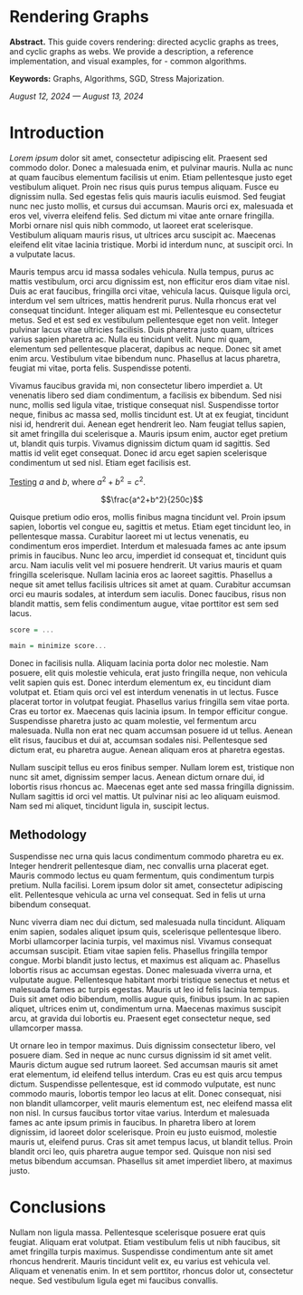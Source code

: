 # Rendering Graphs

**Abstract.** This guide covers rendering: directed acyclic graphs as trees, and cyclic graphs as webs. We provide a description, a reference implementation, and visual examples, for - common algorithms.

**Keywords:** Graphs, Algorithms, SGD, Stress Majorization.

_August 12, 2024 — August 13, 2024_

# Introduction

_Lorem ipsum_ dolor sit amet, consectetur adipiscing elit. Praesent sed commodo dolor. Donec a malesuada enim, et pulvinar mauris. Nulla ac nunc at quam faucibus elementum facilisis ut enim. Etiam pellentesque justo eget vestibulum aliquet. Proin nec risus quis purus tempus aliquam. Fusce eu dignissim nulla. Sed egestas felis quis mauris iaculis euismod. Sed feugiat nunc nec justo mollis, et cursus dui accumsan. Mauris orci ex, malesuada et eros vel, viverra eleifend felis. Sed dictum mi vitae ante ornare fringilla. Morbi ornare nisl quis nibh commodo, ut laoreet erat scelerisque. Vestibulum aliquam mauris risus, ut ultrices arcu suscipit ac. Maecenas eleifend elit vitae lacinia tristique. Morbi id interdum nunc, at suscipit orci. In a vulputate lacus.

Mauris tempus arcu id massa sodales vehicula. Nulla tempus, purus ac mattis vestibulum, orci arcu dignissim est, non efficitur eros diam vitae nisl. Duis ac erat faucibus, fringilla orci vitae, vehicula lacus. Quisque ligula orci, interdum vel sem ultrices, mattis hendrerit purus. Nulla rhoncus erat vel consequat tincidunt. Integer aliquam est mi. Pellentesque eu consectetur metus. Sed et est sed ex vestibulum pellentesque eget non velit. Integer pulvinar lacus vitae ultricies facilisis. Duis pharetra justo quam, ultrices varius sapien pharetra ac. Nulla eu tincidunt velit. Nunc mi quam, elementum sed pellentesque placerat, dapibus ac neque. Donec sit amet enim arcu. Vestibulum vitae bibendum nunc. Phasellus at lacus pharetra, feugiat mi vitae, porta felis. Suspendisse potenti.

Vivamus faucibus gravida mi, non consectetur libero imperdiet a. Ut venenatis libero sed diam condimentum, a facilisis ex bibendum. Sed nisi nunc, mollis sed ligula vitae, tristique consequat nisl. Suspendisse tortor neque, finibus ac massa sed, mollis tincidunt est. Ut at ex feugiat, tincidunt nisi id, hendrerit dui. Aenean eget hendrerit leo. Nam feugiat tellus sapien, sit amet fringilla dui scelerisque a. Mauris ipsum enim, auctor eget pretium ut, blandit quis turpis. Vivamus dignissim dictum quam id sagittis. Sed mattis id velit eget consequat. Donec id arcu eget sapien scelerisque condimentum ut sed nisl. Etiam eget facilisis est.

[Testing](file:///tmp/out.html) $a$ and $b$, where $a^2+b^2=c^2$.

$$\frac{a^2+b^2}{250c}$$

Quisque pretium odio eros, mollis finibus magna tincidunt vel. Proin ipsum sapien, lobortis vel congue eu, sagittis et metus. Etiam eget tincidunt leo, in pellentesque massa. Curabitur laoreet mi ut lectus venenatis, eu condimentum eros imperdiet. Interdum et malesuada fames ac ante ipsum primis in faucibus. Nunc leo arcu, imperdiet id consequat et, tincidunt quis arcu. Nam iaculis velit vel mi posuere hendrerit. Ut varius mauris et quam fringilla scelerisque. Nullam lacinia eros ac laoreet sagittis. Phasellus a neque sit amet tellus facilisis ultrices sit amet at quam. Curabitur accumsan orci eu mauris sodales, at interdum sem iaculis. Donec faucibus, risus non blandit mattis, sem felis condimentum augue, vitae porttitor est sem sed lacus.

```haskell
score = ...

main = minimize score...
```

Donec in facilisis nulla. Aliquam lacinia porta dolor nec molestie. Nam posuere, elit quis molestie vehicula, erat justo fringilla neque, non vehicula velit sapien quis est. Donec interdum elementum ex, eu tincidunt diam volutpat et. Etiam quis orci vel est interdum venenatis in ut lectus. Fusce placerat tortor in volutpat feugiat. Phasellus varius fringilla sem vitae porta. Cras eu tortor ex. Maecenas quis lacinia ipsum. In tempor efficitur congue. Suspendisse pharetra justo ac quam molestie, vel fermentum arcu malesuada. Nulla non erat nec quam accumsan posuere id ut tellus. Aenean elit risus, faucibus et dui at, accumsan sodales nisi. Pellentesque sed dictum erat, eu pharetra augue. Aenean aliquam eros at pharetra egestas.

Nullam suscipit tellus eu eros finibus semper. Nullam lorem est, tristique non nunc sit amet, dignissim semper lacus. Aenean dictum ornare dui, id lobortis risus rhoncus ac. Maecenas eget ante sed massa fringilla dignissim. Nullam sagittis id orci vel mattis. Ut pulvinar nisi ac leo aliquam euismod. Nam sed mi aliquet, tincidunt ligula in, suscipit lectus.

## Methodology

Suspendisse nec urna quis lacus condimentum commodo pharetra eu ex. Integer hendrerit pellentesque diam, nec convallis urna placerat eget. Mauris commodo lectus eu quam fermentum, quis condimentum turpis pretium. Nulla facilisi. Lorem ipsum dolor sit amet, consectetur adipiscing elit. Pellentesque vehicula ac urna vel consequat. Sed in felis ut urna bibendum consequat.

Nunc viverra diam nec dui dictum, sed malesuada nulla tincidunt. Aliquam enim sapien, sodales aliquet ipsum quis, scelerisque pellentesque libero. Morbi ullamcorper lacinia turpis, vel maximus nisl. Vivamus consequat accumsan suscipit. Etiam vitae sapien felis. Phasellus fringilla tempor congue. Morbi blandit justo lectus, et maximus est aliquam ac. Phasellus lobortis risus ac accumsan egestas. Donec malesuada viverra urna, et vulputate augue. Pellentesque habitant morbi tristique senectus et netus et malesuada fames ac turpis egestas. Mauris ut leo id felis lacinia tempus. Duis sit amet odio bibendum, mollis augue quis, finibus ipsum. In ac sapien aliquet, ultrices enim ut, condimentum urna. Maecenas maximus suscipit arcu, at gravida dui lobortis eu. Praesent eget consectetur neque, sed ullamcorper massa.

Ut ornare leo in tempor maximus. Duis dignissim consectetur libero, vel posuere diam. Sed in neque ac nunc cursus dignissim id sit amet velit. Mauris dictum augue sed rutrum laoreet. Sed accumsan mauris sit amet erat elementum, id eleifend tellus interdum. Cras eu est quis arcu tempus dictum. Suspendisse pellentesque, est id commodo vulputate, est nunc commodo mauris, lobortis tempor leo lacus at elit. Donec consequat, nisi non blandit ullamcorper, velit mauris elementum est, nec eleifend massa elit non nisl. In cursus faucibus tortor vitae varius. Interdum et malesuada fames ac ante ipsum primis in faucibus. In pharetra libero at lorem dignissim, id laoreet dolor scelerisque. Proin eu justo euismod, molestie mauris ut, eleifend purus. Cras sit amet tempus lacus, ut blandit tellus. Proin blandit orci leo, quis pharetra augue tempor sed. Quisque non nisi sed metus bibendum accumsan. Phasellus sit amet imperdiet libero, at maximus justo.

# Conclusions

Nullam non ligula massa. Pellentesque scelerisque posuere erat quis feugiat. Aliquam erat volutpat. Etiam vestibulum felis ut nibh faucibus, sit amet fringilla turpis maximus. Suspendisse condimentum ante sit amet rhoncus hendrerit. Mauris tincidunt velit ex, eu varius est vehicula vel. Aliquam et venenatis enim. In et sem porttitor, rhoncus dolor ut, consectetur neque. Sed vestibulum ligula eget mi faucibus convallis.

